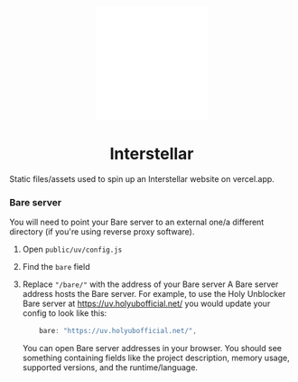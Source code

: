 <p align="center"><img src="https://raw.githubusercontent.com/Dominican641/Interstellar-App/main/public/uv.png" height="200"></p>

<h1 align="center">Interstellar</h1>

Static files/assets used to spin up an Interstellar website on vercel.app.

### Bare server

You will need to point your Bare server to an external one/a different directory (if you're using reverse proxy software).

1. Open `public/uv/config.js`
2. Find the `bare` field
3. Replace `"/bare/"` with the address of your Bare server
   A Bare server address hosts the Bare server. For example, to use the Holy Unblocker Bare server at https://uv.holyubofficial.net/ you would update your config to look like this:

   ```js
       bare: "https://uv.holyubofficial.net/",
   ```

   You can open Bare server addresses in your browser. You should see something containing fields like the project description, memory usage, supported versions, and the runtime/language.
